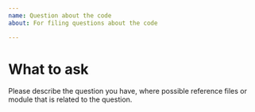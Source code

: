 ```yaml
---
name: Question about the code
about: For filing questions about the code

---
```


# What to ask

Please describe the question you have, where possible reference files or module that is related to the question.
